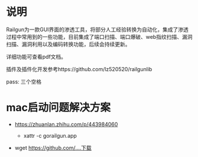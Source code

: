 # 说明
Railgun为一款GUI界面的渗透工具，将部分人工经验转换为自动化，集成了渗透过程中常用到的一些功能，目前集成了端口扫描、端口爆破、web指纹扫描、漏洞扫描、漏洞利用以及编码转换功能，后续会持续更新。

详细功能可查看pdf文档。

插件及插件化开发参考https://github.com/lz520520/railgunlib

pass: 三个空格



# mac启动问题解决方案

- https://zhuanlan.zhihu.com/p/443984060
  - xattr -c gorailgun.app

- wget https://github.com/....下载
